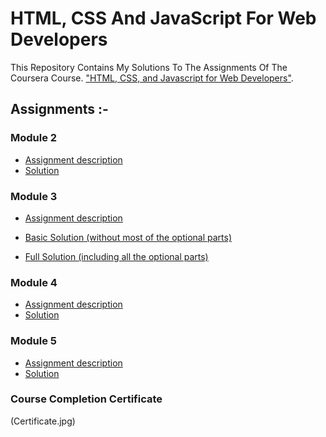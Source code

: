 # HTML, CSS And JavaScript For Web Developers 

This Repository Contains My Solutions To The Assignments Of The Coursera Course.
["HTML, CSS, and Javascript for Web Developers"](https://www.coursera.org/learn/html-css-javascript-for-web-developers).

## Assignments :-

### Module 2
* [Assignment description](./Descriptions/Assignment2/Assignment-2.md)
* [Solution](https://shahzaibfardeen.github.io/HTML_CSS_And_JavaScript_For_Web_Developers/Module_2_Solution/)

### Module 3
* [Assignment description](./Descriptions/Assignment3/Assignment-3.md)

* [Basic Solution (without most of the optional parts)](https://goggle.github.io/Coursera_HTML-CSS-Javascript-for-Web-Developers/module3_solution/index_basic.html)

* [Full Solution (including all the optional parts)](https://goggle.github.io/Coursera_HTML-CSS-Javascript-for-Web-Developers/module3_solution/)

### Module 4
* [Assignment description](./Descriptions/Assignment4/Assignment-4.md)
* [Solution](https://goggle.github.io/Coursera_HTML-CSS-Javascript-for-Web-Developers/module4_solution/)

### Module 5
* [Assignment description](./Descriptions/Assignment5/Assignment-5.md)
* [Solution](https://goggle.github.io/Coursera_HTML-CSS-Javascript-for-Web-Developers/module5_solution/)

### Course Completion Certificate
(Certificate.jpg)
